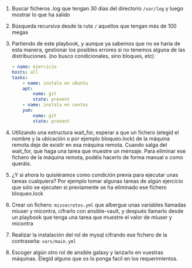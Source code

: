 1. Buscar ficheros .log que tengan 30 dias del directorio ``/var/log``
y luego mostrar lo que ha salido
 
2. Búsqueda recursiva desde la ruta ``/`` aquellos que tengan más de 100 megas

3. Partiendo de este playbook, y aunque ya sabemos que no se haría de esta manera, gestionar los posibles errores si no tenemos alguna
de las distribuciones. (no busco condicionales, sino bloques, etc)

    ```yaml
    - name: ejercicio
    hosts: all
    tasks:
        - name: instala en ubuntu
        apt:
            name: git
            state: present
        - name: instala en centos
        yum: 
            name: git
            state: present
    ```

4. Utilizando una estructura wait_for, esperar a que un fichero (elegid el nombre y la ubicación o por ejemplo bloqueo.lock) de la máquina 
remota deje de existir en esa máquina remota. Cuando salga del wait_for, que haga una tarea que muestre un mensaje. Para eliminar ese fichero 
de la máquina remota, podéis hacerlo de forma manual o como queráis.

5. ¿Y si ahora lo quisiéramos como condición previa para ejecutar unas tareas cualquiera? Por ejemplo tomar algunas tareas de algún ejercicio
que sólo se ejecuten si previamente se ha eliminado ese fichero bloqueo.lock 

6. Crear un fichero: ``missecretos.yml`` que albergue unas variables llamadas miuser y micontra, cifrarlo con ansible-vault, y después llamarlo
desde un playbook que tenga una tarea que muestre el valor de miuser y micontra

7. Realizar la instalación del rol de mysql cifrando ese fichero de la contraseña: ``vars/main.yml``

8. Escoger algún otro rol de ansible galaxy y lanzarlo en vuestras máquinas. Elegid alguno que os lo ponga facil en los requerimientos. 